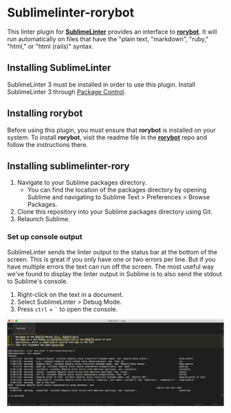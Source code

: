 # Sublimelinter-rorybot

This linter plugin for [**SublimeLinter**](http://www.sublimelinter.com/en/latest/) provides an interface to [**rorybot**](https://github.com/shopify/rory). It will run automatically on files that have the "plain text, "markdown", "ruby," "html," or "html (rails)"  syntax.

## Installing SublimeLinter

SublimeLinter 3 must be installed in order to use this plugin. Install SublimeLinter 3 through [Package Control](http://www.sublimelinter.com/en/latest/installation.html).

## Installing rorybot

Before using this plugin, you must ensure that **rorybot** is installed on your system. To install **rorybot**, visit the readme file in the [**rorybot**](https://github.com/Shopify/rorybot) repo and follow the instructions there.

## Installing sublimelinter-rory

1. Navigate to your Sublime packages directory.
    * You can find the location of the packages directory by opening Sublime and navigating to Sublime Text > Preferences > Browse Packages.
2. Clone this repository into your Sublime packages directory using Git.
3. Relaunch Sublime. 

### Set up console output

SublimeLinter sends the linter output to the status bar at the bottom of the screen. This is great if you only have one or two errors per line. But if you have multiple errors the text can run off the screen. The most useful way we've found to display the linter output in Sublime is to also send the stdout to Sublime's console.

1. Right-click on the text in a document.
2. Select SublimeLinter > Debug Mode.
3. Press `ctrl` + `` ` `` to open the console.

![sublime-linter rorybot with console open](screenshot.png)
